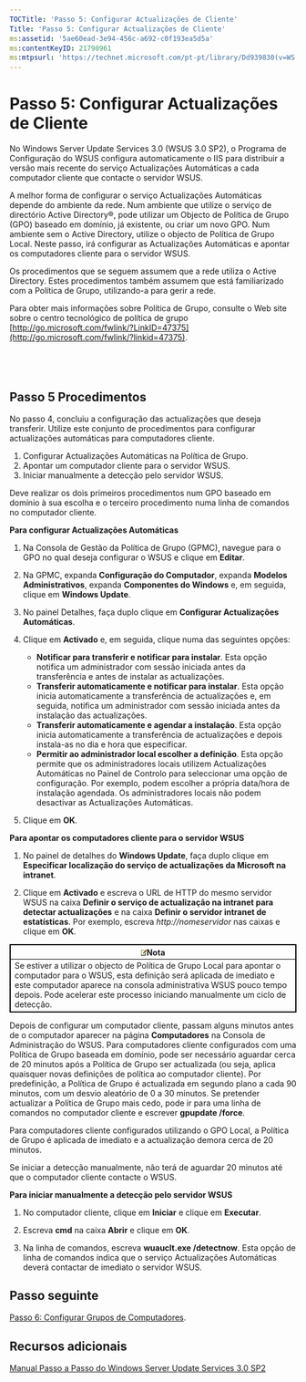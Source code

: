 ```yaml
---
TOCTitle: 'Passo 5: Configurar Actualizações de Cliente'
Title: 'Passo 5: Configurar Actualizações de Cliente'
ms:assetid: '5ae60ead-3e94-456c-a692-c0f193ea5d5a'
ms:contentKeyID: 21798961
ms:mtpsurl: 'https://technet.microsoft.com/pt-pt/library/Dd939830(v=WS.10)'
---
```


Passo 5: Configurar Actualizações de Cliente
============================================

No Windows Server Update Services 3.0 (WSUS 3.0 SP2), o Programa de Configuração do WSUS configura automaticamente o IIS para distribuir a versão mais recente do serviço Actualizações Automáticas a cada computador cliente que contacte o servidor WSUS.

A melhor forma de configurar o serviço Actualizações Automáticas depende do ambiente da rede. Num ambiente que utilize o serviço de directório Active Directory®, pode utilizar um Objecto de Política de Grupo (GPO) baseado em domínio, já existente, ou criar um novo GPO. Num ambiente sem o Active Directory, utilize o objecto de Política de Grupo Local. Neste passo, irá configurar as Actualizações Automáticas e apontar os computadores cliente para o servidor WSUS.

Os procedimentos que se seguem assumem que a rede utiliza o Active Directory. Estes procedimentos também assumem que está familiarizado com a Política de Grupo, utilizando-a para gerir a rede.

Para obter mais informações sobre Política de Grupo, consulte o Web site sobre o centro tecnológico de política de grupo [http://go.microsoft.com/fwlink/?LinkID=47375](http://go.microsoft.com/fwlink/?linkid=47375).

 
-

Passo 5 Procedimentos
---------------------

No passo 4, concluiu a configuração das actualizações que deseja transferir. Utilize este conjunto de procedimentos para configurar actualizações automáticas para computadores cliente.

1.  Configurar Actualizações Automáticas na Política de Grupo.
2.  Apontar um computador cliente para o servidor WSUS.
3.  Iniciar manualmente a detecção pelo servidor WSUS.

Deve realizar os dois primeiros procedimentos num GPO baseado em domínio à sua escolha e o terceiro procedimento numa linha de comandos no computador cliente.

**Para configurar Actualizações Automáticas**
1.  Na Consola de Gestão da Política de Grupo (GPMC), navegue para o GPO no qual deseja configurar o WSUS e clique em **Editar**.

2.  Na GPMC, expanda **Configuração do Computador**, expanda **Modelos Administrativos**, expanda **Componentes do Windows** e, em seguida, clique em **Windows Update**.

3.  No painel Detalhes, faça duplo clique em **Configurar Actualizações Automáticas**.

4.  Clique em **Activado** e, em seguida, clique numa das seguintes opções:

    -   **Notificar para transferir e notificar para instalar**. Esta opção notifica um administrador com sessão iniciada antes da transferência e antes de instalar as actualizações.
    -   **Transferir automaticamente e notificar para instalar**. Esta opção inicia automaticamente a transferência de actualizações e, em seguida, notifica um administrador com sessão iniciada antes da instalação das actualizações.
    -   **Transferir automaticamente e agendar a instalação**. Esta opção inicia automaticamente a transferência de actualizações e depois instala-as no dia e hora que especificar.
    -   **Permitir ao administrador local escolher a definição**. Esta opção permite que os administradores locais utilizem Actualizações Automáticas no Painel de Controlo para seleccionar uma opção de configuração. Por exemplo, podem escolher a própria data/hora de instalação agendada. Os administradores locais não podem desactivar as Actualizações Automáticas.

5.  Clique em **OK**.

**Para apontar os computadores cliente para o servidor WSUS**
1.  No painel de detalhes do **Windows Update**, faça duplo clique em **Especificar localização do serviço de actualizações da Microsoft na intranet**.

2.  Clique em **Activado** e escreva o URL de HTTP do mesmo servidor WSUS na caixa **Definir o serviço de actualização na intranet para detectar actualizações** e na caixa **Definir o servidor intranet de estatísticas**. Por exemplo, escreva *http://nomeservidor* nas caixas e clique em **OK**.

 
<table style="border:1px solid black;">
<colgroup>
<col width="100%" />
</colgroup>
<thead>
<tr class="header">
<th style="border:1px solid black;" ><img src="/security-updates/images/Dd939830.note(WS.10).gif" />Nota</th>
</tr>
</thead>
<tbody>
<tr class="odd">
<td style="border:1px solid black;">Se estiver a utilizar o objecto de Política de Grupo Local para apontar o computador para o WSUS, esta definição será aplicada de imediato e este computador aparece na consola administrativa WSUS pouco tempo depois. Pode acelerar este processo iniciando manualmente um ciclo de detecção.
</td>
</tr>
</tbody>
</table>
 

Depois de configurar um computador cliente, passam alguns minutos antes de o computador aparecer na página **Computadores** na Consola de Administração do WSUS. Para computadores cliente configurados com uma Política de Grupo baseada em domínio, pode ser necessário aguardar cerca de 20 minutos após a Política de Grupo ser actualizada (ou seja, aplica quaisquer novas definições de política ao computador cliente). Por predefinição, a Política de Grupo é actualizada em segundo plano a cada 90 minutos, com um desvio aleatório de 0 a 30 minutos. Se pretender actualizar a Política de Grupo mais cedo, pode ir para uma linha de comandos no computador cliente e escrever **gpupdate /force**.

Para computadores cliente configurados utilizando o GPO Local, a Política de Grupo é aplicada de imediato e a actualização demora cerca de 20 minutos.

Se iniciar a detecção manualmente, não terá de aguardar 20 minutos até que o computador cliente contacte o WSUS.

**Para iniciar manualmente a detecção pelo servidor WSUS**
1.  No computador cliente, clique em **Iniciar** e clique em **Executar**.

2.  Escreva **cmd** na caixa **Abrir** e clique em **OK**.

3.  Na linha de comandos, escreva **wuauclt.exe /detectnow**. Esta opção de linha de comandos indica que o serviço Actualizações Automáticas deverá contactar de imediato o servidor WSUS.

Passo seguinte
--------------

[Passo 6: Configurar Grupos de Computadores](https://technet.microsoft.com/70518732-2179-4e41-9609-7f9999867f41).

Recursos adicionais
-------------------

[Manual Passo a Passo do Windows Server Update Services 3.0 SP2](https://technet.microsoft.com/4b504edc-93b3-45b0-a7e8-d0107f1a4442)
